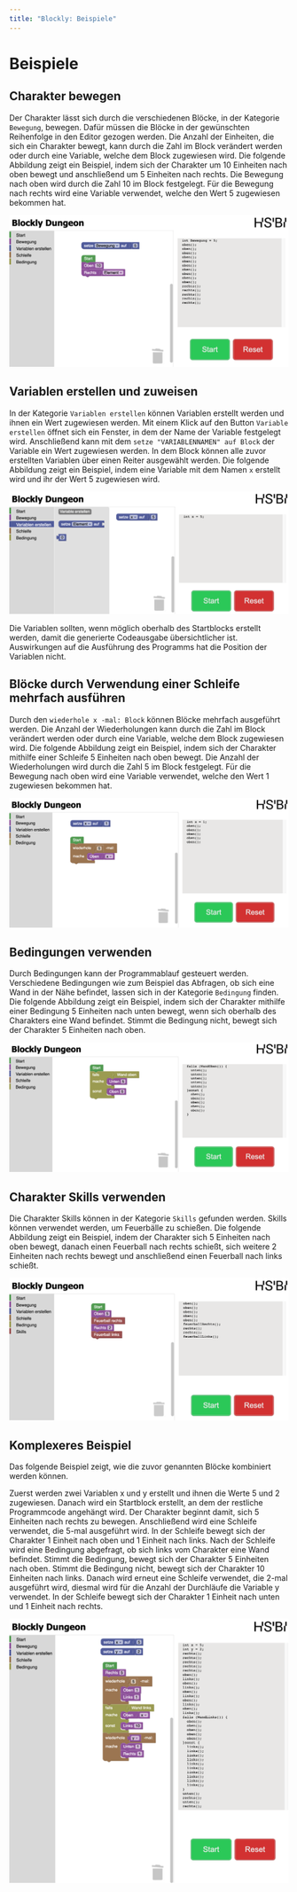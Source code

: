 ```yaml
---
title: "Blockly: Beispiele"
---
```


# Beispiele

## Charakter bewegen

Der Charakter lässt sich durch die verschiedenen Blöcke, in der Kategorie `Bewegung`, bewegen. Dafür müssen die Blöcke in der gewünschten Reihenfolge in den Editor gezogen werden. Die Anzahl der Einheiten, die sich ein Charakter bewegt, kann durch die Zahl im Block verändert werden oder durch eine Variable, welche dem Block zugewiesen wird. Die folgende Abbildung zeigt ein Beispiel, indem sich der Charakter um 10 Einheiten nach oben bewegt und anschließend um 5 Einheiten nach rechts. Die Bewegung nach oben wird durch die Zahl 10 im Block festgelegt. Für die Bewegung nach rechts wird eine Variable verwendet, welche den Wert 5 zugewiesen bekommen hat.

![Charakter bewegen](img/examples/charakter_bewegen.png)

## Variablen erstellen und zuweisen

In der Kategorie `Variablen erstellen` können Variablen erstellt werden und ihnen ein Wert zugewiesen werden. Mit einem Klick auf den Button `Variable erstellen` öffnet sich ein Fenster, in dem der Name der Variable festgelegt wird. Anschließend kann mit dem `setze "VARIABLENNAMEN" auf Block` der Variable ein Wert zugewiesen werden. In dem Block können alle zuvor erstellten Variablen über einen Reiter ausgewählt werden. Die folgende Abbildung zeigt ein Beispiel, indem eine Variable mit dem Namen `x` erstellt wird und ihr der Wert 5 zugewiesen wird.

![Variable erstellen und zuweisen](img/examples/variable_erstellen_und_zuweisen.png)

Die Variablen sollten, wenn möglich oberhalb des Startblocks erstellt werden, damit die generierte Codeausgabe übersichtlicher ist. Auswirkungen auf die Ausführung des Programms hat die Position der Variablen nicht.

## Blöcke durch Verwendung einer Schleife mehrfach ausführen

Durch den `wiederhole x -mal: Block` können Blöcke mehrfach ausgeführt werden. Die Anzahl der Wiederholungen kann durch die Zahl im Block verändert werden oder durch eine Variable, welche dem Block zugewiesen wird. Die folgende Abbildung zeigt ein Beispiel, indem sich der Charakter mithilfe einer Schleife 5 Einheiten nach oben bewegt. Die Anzahl der Wiederholungen wird durch die Zahl 5 im Block festgelegt. Für die Bewegung nach oben wird eine Variable verwendet, welche den Wert 1 zugewiesen bekommen hat.

![Blöcke durch Verwendung einer Schleife mehrfach ausführen](img/examples/schleife.png)

## Bedingungen verwenden

Durch Bedingungen kann der Programmablauf gesteuert werden. Verschiedene Bedingungen wie zum Beispiel das Abfragen, ob sich eine Wand in der Nähe befindet, lassen sich in der Kategorie `Bedingung` finden. Die folgende Abbildung zeigt ein Beispiel, indem sich der Charakter mithilfe einer Bedingung 5 Einheiten nach unten bewegt, wenn sich oberhalb des Charakters eine Wand befindet. Stimmt die Bedingung nicht, bewegt sich der Charakter 5 Einheiten nach oben.

![Bedingungen verwenden](img/examples/bedingung.png)

## Charakter Skills verwenden

Die Charakter Skills können in der Kategorie `Skills` gefunden werden. Skills können verwendet werden, um Feuerbälle zu schießen. Die folgende Abbildung zeigt ein Beispiel, indem der Charakter sich 5 Einheiten nach oben bewegt, danach einen Feuerball nach rechts schießt, sich weitere 2 Einheiten nach rechts bewegt und anschließend einen Feuerball nach links schießt.

![Charakter Skills](img/examples/skills.png)

## Komplexeres Beispiel

Das folgende Beispiel zeigt, wie die zuvor genannten Blöcke kombiniert werden können.

Zuerst werden zwei Variablen x und y erstellt und ihnen die Werte 5 und 2 zugewiesen. Danach wird ein Startblock erstellt, an dem der restliche Programmcode angehängt wird. Der Charakter beginnt damit, sich 5 Einheiten nach rechts zu bewegen. Anschließend wird eine Schleife verwendet, die 5-mal ausgeführt wird. In der Schleife bewegt sich der Charakter 1 Einheit nach oben und 1 Einheit nach links. Nach der Schleife wird eine Bedingung abgefragt, ob sich links vom Charakter eine Wand befindet. Stimmt die Bedingung, bewegt sich der Charakter 5 Einheiten nach oben. Stimmt die Bedingung nicht, bewegt sich der Charakter 10 Einheiten nach links. Danach wird erneut eine Schleife verwendet, die 2-mal ausgeführt wird, diesmal wird für die Anzahl der Durchläufe die Variable y verwendet. In der Schleife bewegt sich der Charakter 1 Einheit nach unten und 1 Einheit nach rechts.

![Komplexeres Beispiel](img/examples/komplexes_beispiel.png)
